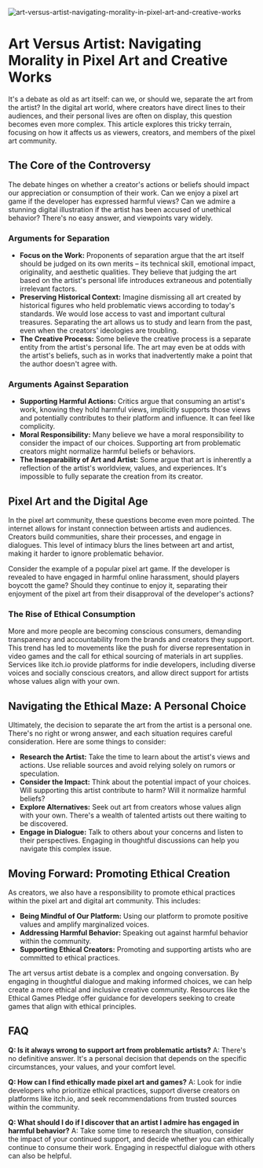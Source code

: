![art-versus-artist-navigating-morality-in-pixel-art-and-creative-works](https://images.pexels.com/photos/18069362/pexels-photo-18069362.png?auto=compress&cs=tinysrgb&fit=crop&h=627&w=1200)

# Art Versus Artist: Navigating Morality in Pixel Art and Creative Works

It's a debate as old as art itself: can we, or should we, separate the art from the artist? In the digital art world, where creators have direct lines to their audiences, and their personal lives are often on display, this question becomes even more complex. This article explores this tricky terrain, focusing on how it affects us as viewers, creators, and members of the pixel art community.

## The Core of the Controversy

The debate hinges on whether a creator's actions or beliefs should impact our appreciation or consumption of their work. Can we enjoy a pixel art game if the developer has expressed harmful views? Can we admire a stunning digital illustration if the artist has been accused of unethical behavior? There's no easy answer, and viewpoints vary widely.

### Arguments for Separation

*   **Focus on the Work:** Proponents of separation argue that the art itself should be judged on its own merits – its technical skill, emotional impact, originality, and aesthetic qualities. They believe that judging the art based on the artist's personal life introduces extraneous and potentially irrelevant factors.
*   **Preserving Historical Context:** Imagine dismissing all art created by historical figures who held problematic views according to today's standards. We would lose access to vast and important cultural treasures. Separating the art allows us to study and learn from the past, even when the creators' ideologies are troubling.
*   **The Creative Process:** Some believe the creative process is a separate entity from the artist's personal life. The art may even be at odds with the artist's beliefs, such as in works that inadvertently make a point that the author doesn't agree with.

### Arguments Against Separation

*   **Supporting Harmful Actions:** Critics argue that consuming an artist's work, knowing they hold harmful views, implicitly supports those views and potentially contributes to their platform and influence. It can feel like complicity.
*   **Moral Responsibility:** Many believe we have a moral responsibility to consider the impact of our choices. Supporting art from problematic creators might normalize harmful beliefs or behaviors.
*   **The Inseparability of Art and Artist:** Some argue that art is inherently a reflection of the artist's worldview, values, and experiences. It's impossible to fully separate the creation from its creator.

## Pixel Art and the Digital Age

In the pixel art community, these questions become even more pointed. The internet allows for instant connection between artists and audiences. Creators build communities, share their processes, and engage in dialogues. This level of intimacy blurs the lines between art and artist, making it harder to ignore problematic behavior.

Consider the example of a popular pixel art game. If the developer is revealed to have engaged in harmful online harassment, should players boycott the game? Should they continue to enjoy it, separating their enjoyment of the pixel art from their disapproval of the developer's actions?

### The Rise of Ethical Consumption

More and more people are becoming conscious consumers, demanding transparency and accountability from the brands and creators they support. This trend has led to movements like the push for diverse representation in video games and the call for ethical sourcing of materials in art supplies. Services like itch.io provide platforms for indie developers, including diverse voices and socially conscious creators, and allow direct support for artists whose values align with your own.

## Navigating the Ethical Maze: A Personal Choice

Ultimately, the decision to separate the art from the artist is a personal one. There's no right or wrong answer, and each situation requires careful consideration. Here are some things to consider:

*   **Research the Artist:** Take the time to learn about the artist's views and actions. Use reliable sources and avoid relying solely on rumors or speculation.
*   **Consider the Impact:** Think about the potential impact of your choices. Will supporting this artist contribute to harm? Will it normalize harmful beliefs?
*   **Explore Alternatives:** Seek out art from creators whose values align with your own. There's a wealth of talented artists out there waiting to be discovered.
*   **Engage in Dialogue:** Talk to others about your concerns and listen to their perspectives. Engaging in thoughtful discussions can help you navigate this complex issue.

## Moving Forward: Promoting Ethical Creation

As creators, we also have a responsibility to promote ethical practices within the pixel art and digital art community. This includes:

*   **Being Mindful of Our Platform:** Using our platform to promote positive values and amplify marginalized voices.
*   **Addressing Harmful Behavior:** Speaking out against harmful behavior within the community.
*   **Supporting Ethical Creators:** Promoting and supporting artists who are committed to ethical practices.

The art versus artist debate is a complex and ongoing conversation. By engaging in thoughtful dialogue and making informed choices, we can help create a more ethical and inclusive creative community. Resources like the Ethical Games Pledge offer guidance for developers seeking to create games that align with ethical principles.

## FAQ

**Q: Is it always wrong to support art from problematic artists?**
A: There's no definitive answer. It's a personal decision that depends on the specific circumstances, your values, and your comfort level.

**Q: How can I find ethically made pixel art and games?**
A: Look for indie developers who prioritize ethical practices, support diverse creators on platforms like itch.io, and seek recommendations from trusted sources within the community.

**Q: What should I do if I discover that an artist I admire has engaged in harmful behavior?**
A: Take some time to research the situation, consider the impact of your continued support, and decide whether you can ethically continue to consume their work. Engaging in respectful dialogue with others can also be helpful.

